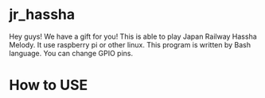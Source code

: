 # jr_hassha
Hey guys! We have a gift for you!
This is able to play Japan Railway Hassha Melody.
It use raspberry pi or other linux.
This program is written by Bash language.
You can change GPIO pins.

# How to USE
